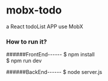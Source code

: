 
mobx-todo
========

a React todoList APP use MobX

### How to run it?
######FrontEnd------
    $ npm install  
    $ npm run dev
    
######BackEnd------
    $ node server.js

